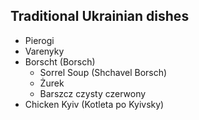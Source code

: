 ## Traditional Ukrainian dishes
- Pierogi
- Varenyky
- Borscht (Borsch)
  - Sorrel Soup (Shchavel Borsch)
  - Żurek
  - Barszcz czysty czerwony
- Chicken Kyiv (Kotleta po Kyivsky)

